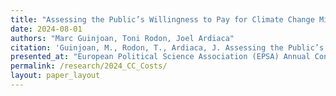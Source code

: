 ```yaml
---
title: "Assessing the Public’s Willingness to Pay for Climate Change Mitigation: A Vignette Study of Economic Sacrifice and Policy Acceptance"
date: 2024-08-01
authors: "Marc Guinjoan, Toni Rodon, Joel Ardiaca"
citation: 'Guinjoan, M., Rodon, T., Ardiaca, J. Assessing the Public’s Willingness to Pay for Climate Change Mitigation: A Vignette Study of Economic Sacrifice and Policy Acceptance'
presented_at: "European Political Science Association (EPSA) Annual Conference (Cologne, July 2024)"
permalink: /research/2024_CC_Costs/
layout: paper_layout
---
```

